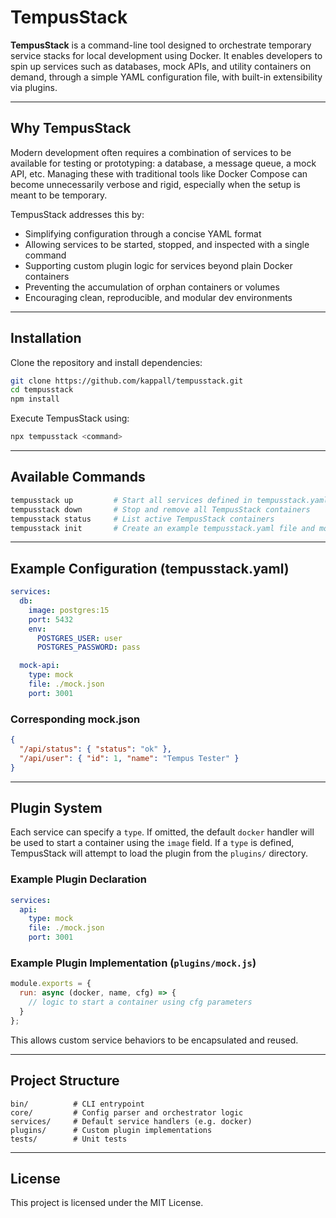 # TempusStack

**TempusStack** is a command-line tool designed to orchestrate temporary service stacks for local development using Docker. It enables developers to spin up services such as databases, mock APIs, and utility containers on demand, through a simple YAML configuration file, with built-in extensibility via plugins.

---

## Why TempusStack

Modern development often requires a combination of services to be available for testing or prototyping: a database, a message queue, a mock API, etc. Managing these with traditional tools like Docker Compose can become unnecessarily verbose and rigid, especially when the setup is meant to be temporary.

TempusStack addresses this by:

* Simplifying configuration through a concise YAML format
* Allowing services to be started, stopped, and inspected with a single command
* Supporting custom plugin logic for services beyond plain Docker containers
* Preventing the accumulation of orphan containers or volumes
* Encouraging clean, reproducible, and modular dev environments

---

## Installation

Clone the repository and install dependencies:

```bash
git clone https://github.com/kappall/tempusstack.git
cd tempusstack
npm install
```

Execute TempusStack using:

```bash
npx tempusstack <command>
```

---

## Available Commands

```bash
tempusstack up         # Start all services defined in tempusstack.yaml
tempusstack down       # Stop and remove all TempusStack containers
tempusstack status     # List active TempusStack containers
tempusstack init       # Create an example tempusstack.yaml file and mock.json
```

---

## Example Configuration (tempusstack.yaml)

```yaml
services:
  db:
    image: postgres:15
    port: 5432
    env:
      POSTGRES_USER: user
      POSTGRES_PASSWORD: pass

  mock-api:
    type: mock
    file: ./mock.json
    port: 3001
```

### Corresponding mock.json

```json
{
  "/api/status": { "status": "ok" },
  "/api/user": { "id": 1, "name": "Tempus Tester" }
}
```

---

## Plugin System

Each service can specify a `type`. If omitted, the default `docker` handler will be used to start a container using the `image` field. If a `type` is defined, TempusStack will attempt to load the plugin from the `plugins/` directory.

### Example Plugin Declaration

```yaml
services:
  api:
    type: mock
    file: ./mock.json
    port: 3001
```

### Example Plugin Implementation (`plugins/mock.js`)

```js
module.exports = {
  run: async (docker, name, cfg) => {
    // logic to start a container using cfg parameters
  }
};
```

This allows custom service behaviors to be encapsulated and reused.

---

## Project Structure

```
bin/          # CLI entrypoint
core/         # Config parser and orchestrator logic
services/     # Default service handlers (e.g. docker)
plugins/      # Custom plugin implementations
tests/        # Unit tests
```

---

## License

This project is licensed under the MIT License.
